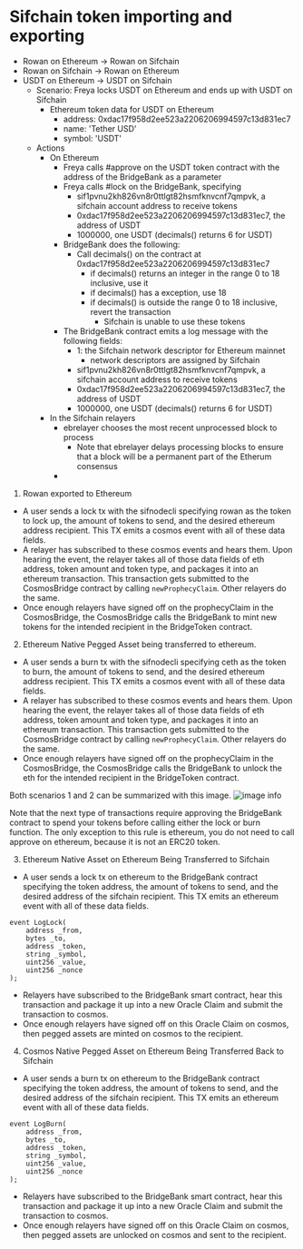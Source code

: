 # Sifchain token importing and exporting

- Rowan on Ethereum -> Rowan on Sifchain
- Rowan on Sifchain -> Rowan on Ethereum
- USDT on Ethereum -> USDT on Sifchain
  - Scenario: Freya locks USDT on Ethereum and ends up with USDT on Sifchain
    - Ethereum token data for USDT on Ethereum 
      - address: 0xdac17f958d2ee523a2206206994597c13d831ec7
      - name: 'Tether USD'
      - symbol: 'USDT'
  - Actions
    - On Ethereum
      - Freya calls #approve on the USDT token contract with the address of the BridgeBank as a parameter
      - Freya calls #lock on the BridgeBank, specifying 
        - sif1pvnu2kh826vn8r0ttlgt82hsmfknvcnf7qmpvk, a sifchain account address to receive tokens
        - 0xdac17f958d2ee523a2206206994597c13d831ec7, the address of USDT
        - 1000000, one USDT (decimals() returns 6 for USDT)
      - BridgeBank does the following:
        - Call decimals() on the contract at 0xdac17f958d2ee523a2206206994597c13d831ec7
          - if decimals() returns an integer in the range 0 to 18 inclusive, use it
          - if decimals() has a exception, use 18
          - if decimals() is outside the range 0 to 18 inclusive, revert the transaction
            - Sifchain is unable to use these tokens
      - The BridgeBank contract emits a log message with the following fields:
        - 1: the Sifchain network descriptor for Ethereum mainnet
          - network descriptors are assigned by Sifchain
        - sif1pvnu2kh826vn8r0ttlgt82hsmfknvcnf7qmpvk, a sifchain account address to receive tokens
        - 0xdac17f958d2ee523a2206206994597c13d831ec7, the address of USDT
        - 1000000, one USDT (decimals() returns 6 for USDT)
    - In the Sifchain relayers
      - ebrelayer chooses the most recent unprocessed block to process
        - Note that ebrelayer delays processing blocks to ensure that a block will be a permanent part of the Etherum consensus
      - 
1. Rowan exported to Ethereum
- A user sends a lock tx with the sifnodecli specifying rowan as the token to lock up, the amount of tokens to send, and the desired ethereum address recipient. This TX emits a cosmos event with all of these data fields.
- A relayer has subscribed to these cosmos events and hears them. Upon hearing the event, the relayer takes all of those data fields of eth address, token amount and token type, and packages it into an ethereum transaction. This transaction gets submitted to the CosmosBridge contract by calling ```newProphecyClaim```. Other relayers do the same.
- Once enough relayers have signed off on the prophecyClaim in the CosmosBridge, the CosmosBridge calls the BridgeBank to mint new tokens for the intended recipient in the BridgeToken contract.


2. Ethereum Native Pegged Asset being transferred to ethereum.
- A user sends a burn tx with the sifnodecli specifying ceth as the token to burn, the amount of tokens to send, and the desired ethereum address recipient. This TX emits a cosmos event with all of these data fields.
- A relayer has subscribed to these cosmos events and hears them. Upon hearing the event, the relayer takes all of those data fields of eth address, token amount and token type, and packages it into an ethereum transaction. This transaction gets submitted to the CosmosBridge contract by calling ```newProphecyClaim```. Other relayers do the same.
- Once enough relayers have signed off on the prophecyClaim in the CosmosBridge, the CosmosBridge calls the BridgeBank to unlock the eth for the intended recipient in the BridgeToken contract.

Both scenarios 1 and 2 can be summarized with this image.
![image info](images/peggy-flow.png)



Note that the next type of transactions require approving the BridgeBank contract to spend your tokens before calling either the lock or burn function. The only exception to this rule is ethereum, you do not need to call approve on ethereum, because it is not an ERC20 token.


3. Ethereum Native Asset on Ethereum Being Transferred to Sifchain
- A user sends a lock tx on ethereum to the BridgeBank contract specifying the token address, the amount of tokens to send, and the desired address of the sifchain recipient. This TX emits an ethereum event with all of these data fields.

```
event LogLock(
    address _from,
    bytes _to,
    address _token,
    string _symbol,
    uint256 _value,
    uint256 _nonce
);
```
- Relayers have subscribed to the BridgeBank smart contract, hear this transaction and package it up into a new Oracle Claim and submit the transaction to cosmos.
- Once enough relayers have signed off on this Oracle Claim on cosmos, then pegged assets are minted on cosmos to the recipient.


4. Cosmos Native Pegged Asset on Ethereum Being Transferred Back to Sifchain
- A user sends a burn tx on ethereum to the BridgeBank contract specifying the token address, the amount of tokens to send, and the desired address of the sifchain recipient. This TX emits an ethereum event with all of these data fields.
```
event LogBurn(
    address _from,
    bytes _to,
    address _token,
    string _symbol,
    uint256 _value,
    uint256 _nonce
);
```
- Relayers have subscribed to the BridgeBank smart contract, hear this transaction and package it up into a new Oracle Claim and submit the transaction to cosmos.
- Once enough relayers have signed off on this Oracle Claim on cosmos, then pegged assets are unlocked on cosmos and sent to the recipient.
